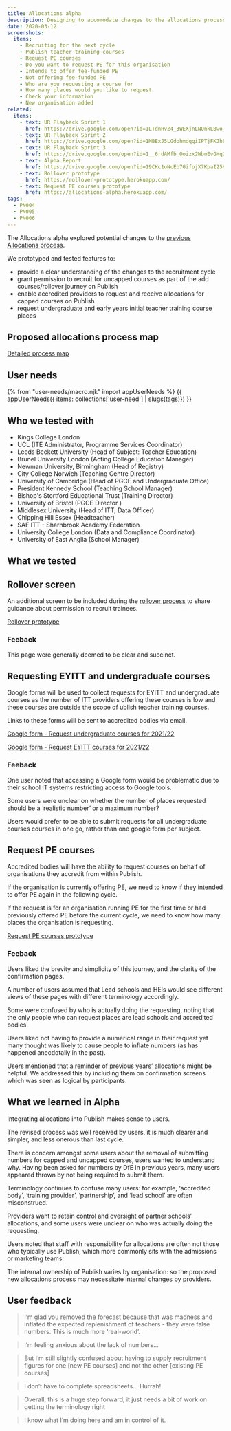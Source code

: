 ```yaml
---
title: Allocations alpha
description: Designing to accomodate changes to the allocations process for 2021/22.
date: 2020-03-12
screenshots:
  items:
    - Recruiting for the next cycle
    - Publish teacher training courses
    - Request PE courses
    - Do you want to request PE for this organisation
    - Intends to offer fee-funded PE
    - Not offering fee-funded PE
    - Who are you requesting a course for
    - How many places would you like to request
    - Check your information
    - New organisation added
related:
  items:
    - text: UR Playback Sprint 1
      href: https://drive.google.com/open?id=1LTdnHvZ4_3WEXjnLNQnkLBwo_KT_suwIuwus5uLeuIc
    - text: UR Playback Sprint 2
      href: https://drive.google.com/open?id=1MBExJ5LGdohmdqqiIPTjFKJhB-3r8NpWLGmLzAEMAOw
    - text: UR Playback Sprint 3
      href: https://drive.google.com/open?id=1__6rdAMfb_Ooizx2WbnEvGHq2pH_SL1Pp-wtWkaToio
    - text: Alpha Report
      href: https://drive.google.com/open?id=19CKc1oNcEb7GifojX7KpaI25KNqD4fAxPB2lxIpgUsw
    - text: Rollover prototype
      href: https://rollover-prototype.herokuapp.com/
    - text: Request PE courses prototype
      href: https://allocations-alpha.herokuapp.com/
tags:
  - PN004
  - PN005
  - PN006
---
```


The Allocations alpha explored potential changes to the [previous Allocations process](/publish-teacher-training-courses/allocations-cycle-summary).

We prototyped and tested features to:

* provide a clear understanding of the changes to the recruitment cycle
* grant permission to recruit for uncapped courses as part of the add courses/rollover journey on Publish
* enable accredited providers to request and receive allocations for capped courses on Publish
* request undergraduate and early years initial teacher training course places

## Proposed allocations process map

[Detailed process map](https://docs.google.com/presentation/d/19CKc1oNcEb7GifojX7KpaI25KNqD4fAxPB2lxIpgUsw/edit#slide=id.g7f005bbdba_0_199)

## User needs

{% from "user-needs/macro.njk" import appUserNeeds %}
{{ appUserNeeds({ items: collections['user-need'] | slugs(tags)}) }}

## Who we tested with

* Kings College London
* UCL (ITE Administrator, Programme Services Coordinator)
* Leeds Beckett University (Head of Subject: Teacher Education)
* Brunel University London (Acting College Education Manager)
* Newman University, Birmingham (Head of Registry)
* City College Norwich (Teaching Centre Director)
* University of Cambridge (Head of PGCE and Undergraduate Office)
* President Kennedy School (Teaching School Manager)
* Bishop's Stortford Educational Trust  (Training Director)
* University of Bristol (PGCE Director )
* Middlesex University (Head of ITT, Data Officer)
* Chipping Hill Essex (Headteacher)
* SAF ITT - Sharnbrook Academy Federation
* University College London (Data and Compliance Coordinator)
* University of East Anglia (School Manager)

## What we tested

## Rollover screen

An additional screen to be included during the [rollover process](/publish-teacher-training-courses/what-we-did-for-rollover) to share guidance about permission to recruit trainees.

[Rollover prototype](https://rollover-prototype.herokuapp.com/)

### Feeback

This page were generally deemed to be clear and succinct.

## Requesting EYITT and undergraduate courses

Google forms will be used to collect requests for EYITT and undergraduate courses as the number of ITT providers offering these courses is low and these courses are outside the scope of ublish teacher training courses.

Links to these forms will be sent to accredited bodies via email.

[Google form - Request undergraduate courses for 2021/22](https://docs.google.com/forms/d/e/1FAIpQLSejFzJRrWkXTOTQWYi3rvYcVPycgr7AaeA3xSvWK27xhtOjeA/viewform)

[Google form - Request EYITT courses for 2021/22](https://docs.google.com/forms/d/1cAvvWI6PK-FRLmwt7sVkwK0ljDYltpfV-LLfvR4-O6k/viewform)

### Feeback

One user noted that accessing a Google form would be problematic due to their school IT systems restricting access to Google tools.

Some users were unclear on whether the number of places requested should be a ‘realistic number’ or a maximum number?

Users would prefer to be able to submit requests for all undergraduate courses courses in one go, rather than one google form per subject.

## Request PE courses

Accredited bodies will have the ability to request courses on behalf of organisations they accredit from within Publish.

If the organisation is currently offering PE, we need to know if they intended to offer PE again in the following cycle.

If the request is for an organisation running PE for the first time or had previously offered PE before the current cycle, we need to know how many places the organisation is requesting.

[Request PE courses prototype](https://allocations-alpha.herokuapp.com/)

### Feeback

Users liked the brevity and simplicity of this journey, and the clarity of the confirmation pages.

A number of users assumed that Lead schools and HEIs would see different views of these pages with different terminology accordingly.

Some were confused by who is actually doing the requesting, noting that the only people who can request places are lead schools and accredited bodies.

Users liked not having to provide a numerical range in their request yet many thought was likely to cause people to inflate numbers (as has happened anecdotally in the past).

Users mentioned that a reminder of previous years’ allocations might be helpful. We addressed this by including them on confirmation screens which was seen as logical by participants.

## What we learned in Alpha

Integrating allocations into Publish makes sense to users.

The revised process was well received by users, it is much clearer and simpler, and less onerous than last cycle.

There is concern amongst some users about the removal of submitting numbers for capped and uncapped courses, users wanted to understand why. Having been asked for numbers by DfE in previous years, many users appeared thrown by not being required to submit them.

Terminology continues to confuse many users: for example, ‘accredited body’, ‘training provider’, ‘partnership’, and ‘lead school’ are often misconstrued.

Providers want to retain control and oversight of partner schools’ allocations, and some users were unclear on who was actually doing the requesting.

Users noted that staff with responsibility for allocations are often not those who typically use Publish, which more commonly sits with the admissions or marketing teams.

The internal ownership of Publish varies by organisation: so the proposed new allocations process may necessitate internal changes by providers.

## User feedback

> I’m glad you removed the forecast because that was madness and inflated the expected replenishment of teachers - they were false numbers. This is much more ‘real-world’.

> I’m feeling anxious about the lack of numbers...

> But I’m still slightly confused about having to supply recruitment figures for one [new PE courses] and not the other [existing PE courses]

> I don’t have to complete spreadsheets… Hurrah!

> Overall, this is a huge step forward, it just needs a bit of work on getting the terminology right

> I know what I’m doing here and am in control of it.

